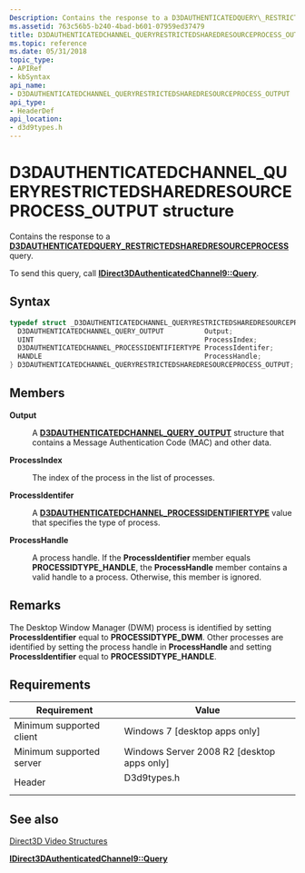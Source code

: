 ```yaml
---
Description: Contains the response to a D3DAUTHENTICATEDQUERY\_RESTRICTEDSHAREDRESOURCEPROCESS query.
ms.assetid: 763c56b5-b240-4bad-b601-07959ed37479
title: D3DAUTHENTICATEDCHANNEL_QUERYRESTRICTEDSHAREDRESOURCEPROCESS_OUTPUT structure (D3d9types.h)
ms.topic: reference
ms.date: 05/31/2018
topic_type: 
- APIRef
- kbSyntax
api_name: 
- D3DAUTHENTICATEDCHANNEL_QUERYRESTRICTEDSHAREDRESOURCEPROCESS_OUTPUT
api_type: 
- HeaderDef
api_location: 
- d3d9types.h
---
```


# D3DAUTHENTICATEDCHANNEL\_QUERYRESTRICTEDSHAREDRESOURCEPROCESS\_OUTPUT structure

Contains the response to a [**D3DAUTHENTICATEDQUERY\_RESTRICTEDSHAREDRESOURCEPROCESS**](d3dauthenticatedquery-restrictedsharedresourceprocess.md) query.

To send this query, call [**IDirect3DAuthenticatedChannel9::Query**](/windows/desktop/api/d3d9/nf-d3d9-idirect3dauthenticatedchannel9-query).

## Syntax


```C++
typedef struct _D3DAUTHENTICATEDCHANNEL_QUERYRESTRICTEDSHAREDRESOURCEPROCESS_OUTPUT {
  D3DAUTHENTICATEDCHANNEL_QUERY_OUTPUT          Output;
  UINT                                          ProcessIndex;
  D3DAUTHENTICATEDCHANNEL_PROCESSIDENTIFIERTYPE ProcessIdentifer;
  HANDLE                                        ProcessHandle;
} D3DAUTHENTICATEDCHANNEL_QUERYRESTRICTEDSHAREDRESOURCEPROCESS_OUTPUT;
```



## Members

<dl> <dt>

**Output**
</dt> <dd>

A [**D3DAUTHENTICATEDCHANNEL\_QUERY\_OUTPUT**](d3dauthenticatedchannel-query-output.md) structure that contains a Message Authentication Code (MAC) and other data.

</dd> <dt>

**ProcessIndex**
</dt> <dd>

The index of the process in the list of processes.

</dd> <dt>

**ProcessIdentifer**
</dt> <dd>

A [**D3DAUTHENTICATEDCHANNEL\_PROCESSIDENTIFIERTYPE**](d3dauthenticatedchannel-processidentifiertype.md) value that specifies the type of process.

</dd> <dt>

**ProcessHandle**
</dt> <dd>

A process handle. If the **ProcessIdentifier** member equals **PROCESSIDTYPE\_HANDLE**, the **ProcessHandle** member contains a valid handle to a process. Otherwise, this member is ignored.

</dd> </dl>

## Remarks

The Desktop Window Manager (DWM) process is identified by setting **ProcessIdentifier** equal to **PROCESSIDTYPE\_DWM**. Other processes are identified by setting the process handle in **ProcessHandle** and setting **ProcessIdentifier** equal to **PROCESSIDTYPE\_HANDLE**.

## Requirements



| Requirement | Value |
|-------------------------------------|----------------------------------------------------------------------------------------|
| Minimum supported client<br/> | Windows 7 \[desktop apps only\]<br/>                                             |
| Minimum supported server<br/> | Windows Server 2008 R2 \[desktop apps only\]<br/>                                |
| Header<br/>                   | <dl> <dt>D3d9types.h</dt> </dl> |



## See also

<dl> <dt>

[Direct3D Video Structures](direct3d-video-structures.md)
</dt> <dt>

[**IDirect3DAuthenticatedChannel9::Query**](/windows/desktop/api/d3d9/nf-d3d9-idirect3dauthenticatedchannel9-query)
</dt> </dl>

 

 




